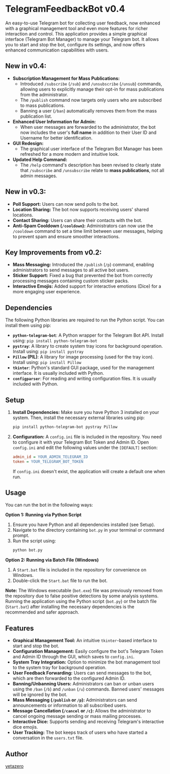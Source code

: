 # TelegramFeedbackBot v0.4

An easy-to-use Telegram bot for collecting user feedback, now enhanced with a graphical management tool and even more features for richer interaction and control.
This application provides a simple graphical interface (Telegram Bot Manager) to manage your Telegram bot. It allows you to start and stop the bot, configure its settings, and now offers enhanced communication capabilities with users.

## New in v0.4:

* **Subscription Management for Mass Publications:**
    * Introduced `/subscribe` (`/sub`) and `/unsubscribe` (`/unsub`) commands, allowing users to explicitly manage their opt-in for mass publications from the administrator.
    * The `/publish` command now targets only users who are subscribed to mass publications.
    * Banning a user (`/ban`) automatically removes them from the mass publication list.
* **Enhanced User Information for Admin:**
    * When user messages are forwarded to the administrator, the bot now includes the user's **full name** in addition to their User ID and Username for better identification.
* **GUI Redesign:**
    * The graphical user interface of the Telegram Bot Manager has been refreshed for a more modern and intuitive look.
* **Updated Help Command:**
    * The `/help` command's description has been revised to clearly state that `/subscribe` and `/unsubscribe` relate to **mass publications**, not all admin messages.

## New in v0.3:

* **Poll Support:** Users can now send polls to the bot.
* **Location Sharing:** The bot now supports receiving users' shared locations.
* **Contact Sharing:** Users can share their contacts with the bot.
* **Anti-Spam Cooldown (`/cooldown`):** Administrators can now use the `/cooldown` command to set a time limit between user messages, helping to prevent spam and ensure smoother interactions.

## Key Improvements from v0.2:

* **Mass Messaging:** Introduced the `/publish` (`/p`) command, enabling administrators to send messages to all active bot users.
* **Sticker Support:** Fixed a bug that prevented the bot from correctly processing messages containing custom sticker packs.
* **Interactive Emojis:** Added support for interactive emotions (Dice) for a more engaging user experience.

## Dependencies

The following Python libraries are required to run the Python script. You can install them using pip:

* **`python-telegram-bot`**: A Python wrapper for the Telegram Bot API. Install using: `pip install python-telegram-bot`
* **`pystray`**: A library to create system tray icons for background operation. Install using: `pip install pystray`
* **`Pillow` (PIL)**: A library for image processing (used for the tray icon). Install using: `pip install Pillow`
* **`tkinter`**: Python's standard GUI package, used for the management interface. It is usually included with Python.
* **`configparser`**: For reading and writing configuration files. It is usually included with Python.

## Setup

1.  **Install Dependencies:**
    Make sure you have Python 3 installed on your system. Then, install the necessary external libraries using pip:
    ```bash
    pip install python-telegram-bot pystray Pillow
    ```

2.  **Configuration:**
    A `config.ini` file is included in the repository. You need to configure it with your Telegram Bot Token and Admin ID. Open `config.ini` and edit the following values under the `[DEFAULT]` section:
    ```ini
    admin_id = YOUR_ADMIN_TELEGRAM_ID
    token = YOUR_TELEGRAM_BOT_TOKEN
    ```
    If `config.ini` doesn't exist, the application will create a default one when run.

## Usage

You can run the bot in the following ways:

**Option 1: Running via Python Script**

1.  Ensure you have Python and all dependencies installed (see Setup).
2.  Navigate to the directory containing `bot.py` in your terminal or command prompt.
3.  Run the script using:
    ```bash
    python bot.py
    ```

**Option 2: Running via Batch File (Windows)**

1.  A `Start.bat` file is included in the repository for convenience on Windows.
2.  Double-click the `Start.bat` file to run the bot.

**Note:** The Windows executable (`bot.exe`) file was previously removed from the repository due to false positive detections by some analysis systems. Running the application using the Python script (`bot.py`) or the batch file (`Start.bat`) after installing the necessary dependencies is the recommended and safer approach.

## Features

* **Graphical Management Tool:** An intuitive `tkinter`-based interface to start and stop the bot.
* **Configuration Management:** Easily configure the bot's Telegram Token and Admin ID through the GUI, which saves to `config.ini`.
* **System Tray Integration:** Option to minimize the bot management tool to the system tray for background operation.
* **User Feedback Forwarding:** Users can send messages to the bot, which are then forwarded to the configured Admin ID.
* **Banning/Unbanning Users:** Administrators can ban or unban users using the `/ban` (`/b`) and `/unban` (`/u`) commands. Banned users' messages will be ignored by the bot.
* **Mass Messaging (`/publish` or `/p`):** Administrators can send announcements or information to all subscribed users.
* **Message Cancellation (`/cancel` or `/c`):** Allows the administrator to cancel ongoing message sending or mass mailing processes.
* **Interactive Dice:** Supports sending and receiving Telegram's interactive dice emojis.
* **User Tracking:** The bot keeps track of users who have started a conversation in the `users.txt` file.

## Author

[yetazero](https://t.me/yetazero)
